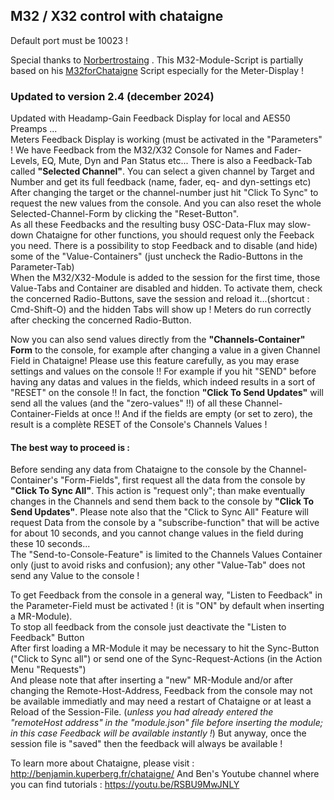 ## M32 / X32 control with chataigne
Default port must be 10023 !

Special thanks to [Norbertrostaing](https://github.com/norbertrostaing) . This M32-Module-Script is partially based on his [M32forChataigne](https://github.com/norbertrostaing/M32forChataigne) Script especially for the Meter-Display ! 

### Updated to version 2.4 (december 2024)   
Updated with Headamp-Gain Feedback Display for local and AES50 Preamps ...    
Meters Feedback Display is working (must be activated in the "Parameters" !
We have Feedback from the M32/X32 Console for Names and Fader-Levels, EQ, Mute, Dyn and Pan Status etc... 
There is also a  Feedback-Tab called **"Selected Channel"**. You can select a given channel by Target and Number and get its full feedback (name, fader, eq- and dyn-settings etc) After changing the target or the channel-number just hit "Click To Sync" to request the new values from the console. And you can also reset the whole Selected-Channel-Form by clicking the "Reset-Button".   
As all these Feedbacks and the resulting busy OSC-Data-Flux may slow-down Chataigne for other functions, you should request only the Feeback you need. There is a possibility to stop Feedback and to disable (and hide) some of the "Value-Containers" (just uncheck the Radio-Buttons in the Parameter-Tab)   
When the M32/X32-Module is added to the session for the first time, those Value-Tabs and Container are disabled and hidden. To activate them, check the concerned Radio-Buttons, save the session and reload it...(shortcut : Cmd-Shift-O) and the hidden Tabs will show up ! 
Meters do run correctly after checking the concerned Radio-Button.

Now you can also send values directly from the **"Channels-Container" Form** to the console, for example after changing a value in a given Channel Field in Chataigne!
Please use this feature carefully, as you may erase settings and values on the console !!  For example if you hit "SEND" before having any datas and values in the fields, which indeed results in a sort of "RESET" on the console !! In fact, the fonction **"Click To Send Updates"** will send all the values (and the "zero-values" !!) of all these Channel-Container-Fields at once !! And if the fields are empty (or set to zero), the result is a complète RESET of the Console's Channels Values !     
#### The best way to proceed is :  
Before sending any data from Chataigne to the console by the Channel-Container's "Form-Fields", first request all the data from the console by **"Click To Sync All"**. This action is "request only"; than make eventually changes in the Channels and send them back to the console by **"Click To Send Updates"**.
Please note also that the "Click to Sync All" Feature will request Data from the console by a "subscribe-function" that will be active for about 10 seconds, and you cannot change values in the field during these 10 seconds...   
The "Send-to-Console-Feature" is limited to the Channels Values Container only (just to avoid risks and confusion); any other "Value-Tab" does not send any Value to the console !

To get Feedback from the console in a general way, "Listen to Feedback" in the Parameter-Field must be activated ! (it is "ON" by default when inserting a MR-Module).  
To stop all feedback from the console just deactivate the "Listen to Feedback" Button     
After first loading a MR-Module it may be necessary to hit the Sync-Button ("Click to Sync all") or send one of the Sync-Request-Actions (in the Action Menu "Requests")  
And please note that after  inserting a "new" MR-Module and/or after changing the Remote-Host-Address, Feedback from the console may not be available immediatly and may need a restart of Chataigne or at least a Reload of the Session-File. 
(*unless you had already entered the "remoteHost address" in the "module.json" file before inserting the module; in this case Feedback will be available instantly !*) But anyway, once the session file is "saved" then the feedback will always be available !   
  
To learn more about Chataigne, please visit : http://benjamin.kuperberg.fr/chataigne/
And Ben's Youtube channel where you can find tutorials : https://youtu.be/RSBU9MwJNLY
